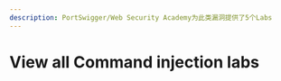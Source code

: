 ```yaml
---
description: PortSwigger/Web Security Academy为此类漏洞提供了5个Labs
---
```


# View all Command injection labs

